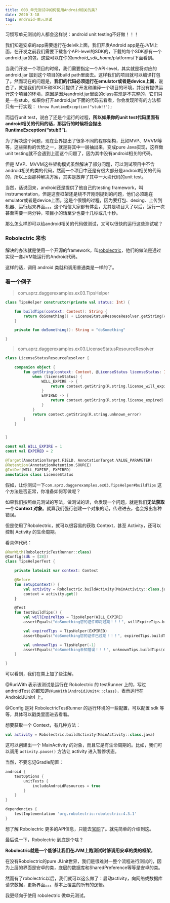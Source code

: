 ```yaml
---
title: 003_单元测试中如何使用Android相关的类?
date: 2020-3-18
tags: Android-单元测试
---
```


习惯写单元测试的人都会这样说：android unit testing不好做！！！

我们知道安卓的app需要运行在delvik上面，我们开发Android app是在JVM上面，在开发之前我们需要下载各个API-level的SDK的，下载的每个SDK都有一个android.jar的包，这些可以在你的*android_sdk_home*/platforms/下面看到。

当我们开发一个项目的时候，我们需要指定一个API-level，其实就是将对应的android.jar 加到这个项目的build path里面去。这样我们的项目就可以编译打包了。然而现在的问题是，**我们的代码必须运行在emulator或者是device上面**，说白了，就是我们的IDE和SDK只提供了开发和编译一个项目的环境，并没有提供运行这个项目的环境，原因是因为android.jar里面的class实现是不完整的，它们只是一些stub，如果你打开android.jar下面的代码去看看，你会发现所有的方法都只有一行实现： 
`throw RuntimeException("stub!!");` 

而运行unit test，说白了还是个运行的过程，**所以如果你的unit test代码里面有android相关的代码的话，那运行的时候将会抛出RuntimeException(“stub!!”)**。

为了解决这个问题，现在业界提出了很多不同的程序架构，比如MVP、MVVM等等，这些架构的优势之一，就是将其中一层抽出来，变成pure Java实现，这样做unit testing就不会遇到上面这个问题了，因为其中没有android相关的代码。 

但是 MVP、MVVM这些架构模式虽然解决了部分问题，可以测试项目中不含android相关的类的代码，然而一个项目中还是有很大部分是android相关的代码的，所以上面那种解决方案，其实是放弃了其中一大块代码的unit test。 

当然，话说回来，android还是提供了他自己的testing framework，叫instrumentation，但是这套框架还是绕不开刚刚提到的问题，他们必须跑在emulator或者是device上面。这是个很慢的过程，因为要打包、dexing、上传到机器、运行起来界面。。。这个相信大家都有体会，尤其是项目大了以后，运行一次甚至需要一两分钟，项目小的话至少也要十几秒或几十秒。

那么怎么样即可以给android相关的代码做测试，又可以很快的运行这些测试呢？

### Robolectric 来也

解决的办法就是使用一个开源的framework，叫[robolectric](http://robolectric.org/)，他们的做法是通过实现一套JVM能运行的Android代码。

这样的话，调用 android 类就和调用普通类是一样的了。

### 看一个例子

> com.aprz.daggerexamples.ex03.TipsHelper

```kotlin
class TipsHelper constructor(private val status: Int) {

    fun buildTips(context: Context): String {
        return doSomething() + LicenseStatusResouceResolver.getString(context, status)
    }

    private fun doSomething(): String = "doSomething"

}
```

>  com.aprz.daggerexamples.ex03.LicenseStatusResourceResolver

```kotlin
class LicenseStatusResourceResolver {

    companion object {
        fun getString(context: Context, @LicenseStatus licenseStatus: Int): String {
            when (licenseStatus) {
                WILL_EXPIRE -> {
                    return context.getString(R.string.license_will_expire)
                }
                EXPIRED -> {
                    return context.getString(R.string.license_expired)
                }
            }
            return context.getString(R.string.unknown_error)
        }
    }


}

const val WILL_EXPIRE = 1
const val EXPIRED = 2

@Target(AnnotationTarget.FIELD, AnnotationTarget.VALUE_PARAMETER)
@Retention(AnnotationRetention.SOURCE)
@IntDef(WILL_EXPIRE, EXPIRED)
annotation class LicenseStatus
```

假如，让你测试一下`com.aprz.daggerexamples.ex03.TipsHelper#buildTips` 这个方法是否正常，你准备如何写做呢？

如果我们按照单元测试的写法，做测试的话，会发现一个问题，就是我们**无法获取一个 Context 对象**。就算我们强行创建一个对象的话，传递进去，也会报出各种错误。

但是使用了Robolectric，就可以很容易的获取 Context，甚至 Activity，还可以控制 Activity 的生命周期。

看具体代码：

```kotlin
@RunWith(RobolectricTestRunner::class)
@Config(sdk = [28])
class TipsHelperTest {

    private lateinit var context: Context

    @Before
    fun setupContext() {
        val activity = Robolectric.buildActivity(MainActivity::class.java)
        context = activity.get()
    }

    @Test
    fun testBuildTips() {
        val willExpireTips = TipsHelper(WILL_EXPIRE)
        assertEquals("doSomething您的证件即将过期！！！", willExpireTips.buildTips(context))

        val expiredTips = TipsHelper(EXPIRED)
        assertEquals("doSomething您的证件已过期！！！", expiredTips.buildTips(context))

        val unknownTips = TipsHelper(-1)
        assertEquals("doSomething未知错误！！！", unknownTips.buildTips(context))
    }

}
```

可以看到，我们在类上加了些注解。

@RunWith 表示该测试是运行在 Robolectric 的 testRunner 上的，写过 androidTest 的都知道`@RunWith(AndroidJUnit4::class)`，表示运行在 AndroidJUnit4 上。

@Config 是对 RobolectricTestRunner 的运行环境的一些配置，可以配置 sdk 等等，具体可以戳类里面进去看看。

想要获取一个 Context，有几种方法：

```kotlin
val activity = Robolectric.buildActivity(MainActivity::class.java)
```

这可以创建出一个 MainActivity 的对象，而且它是有生命周期的。比如，我们可以调用 `activity.pause()` 方法让 activity 进入暂停状态。

当然，不要忘记Gradle配置：

```groovy
android {
    testOptions {
        unitTests {
            includeAndroidResources = true
        }
    }
}

dependencies {
    testImplementation 'org.robolectric:robolectric:4.3.1'
}
```

想了解 Robolectric 更多的API信息，只能去[官网](http://robolectric.org/writing-a-test/)了。就先简单的介绍到这。



最后说一下，Robolectric 到底是个啥？

**Robolectric就是一个能够让我们在JVM上跑测试时够调用安卓的类的框架**。

在没有Robolectric的pure JUnit世界，我们是很难对一整个流程进行测试的，因为上层的界面是安卓的类，底层的数据库和SharedPreference等等是安卓的类。

然而有了robolectric以后，我们就可以这么做了：启动activity，向网络或数据库请求数据，更新界面。。。基本上覆盖的所有的逻辑。

我更倾向于使用 robolectric 做单元测试。





